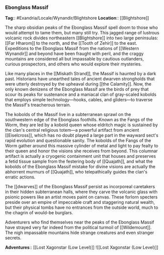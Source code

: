 ### Ebonglass Massif
**Tag**:: #Exandria/Locale/Wynandir/Blightshore
**Location**:: [[Blightshore]]

The sharp obsidian peaks of the Ebonglass Massif spell doom to those who would attempt to tame them, but many still try. This jagged range of lustrous volcanic rock divides northeastern [[Blightshore]] into two large peninsulas: [[Far Hharom]] to the north, and the [[Tooth of Zehir]] to the east. Expeditions to the Ebonglass Massif from the nations of [[Western Wynandir]] and beyond have been fraught with peril, and the craggy mountains are considered all but impassable by cautious outlanders, curious prospectors, and others who would explore their mysteries.

Like many places in the [[Miskath Strand]], the Massif is haunted by a dark past. Historians have unearthed tales of ancient dwarven strongholds that were utterly destroyed by the upheaval during [[the Calamity]]. Now, the only known denizens of the Ebonglass Massif are the birds of prey that scour its peaks for sustenance and a maniacal clan of gray-scaled kobolds that employs simple technology—hooks, cables, and gliders—to traverse the Massif's treacherous terrain.

The kobolds of the Massif live in a subterranean sprawl on the southwestern edge of the Ebonglass foothills. Known as the Fangs of the Worm, they are led by a kobold queen whose eldritch magic is sustained by the clan's central religious totem—a powerful artifact from ancient [[Eiselcross]], which has no doubt played a large part in the wayward sect's rapid evolution and questionable sanity. The kobolds of the Fangs of the Worm gather around this massive cylinder of metal and light to pay fealty to their queen and honor the visions she receives from beyond. This columnar artifact is actually a cryogenic containment unit that houses and preserves a fetid tissue sample from the festering body of [[Quajath]], and what the kobolds of the Ebonglass Massif mistake for divine visions are actually the abhorrent murmurs of [[Quajath]], who telepathically guides the clan's erratic actions.

The [[dwarves]] of the Ebonglass Massif persist as incorporeal caretakers in their hidden subterranean halls, where they carve the volcanic glass with psionic powers like an artist moves paint on canvas. These forlorn specters preside over an empire of impeccable craft and staggering natural wealth, but their physical tombs have no entrances from the outside world, much to the chagrin of would-be burglars.

Adventurers who find themselves near the peaks of the Ebonglass Massif have strayed very far indeed from the political turmoil of [[Wildemount]]. The nigh impassable mountains hide strange creatures and even stranger secrets.

**Adventures**:: [[Lost Xagonstar (Low Level)]]
![[Lost Xagonstar (Low Level)]]